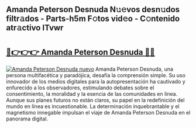 ## Amanda Peterson Desnuda N𝚞𝚎vos desn𝚞dos filtr𝚊dos - Parts-h5m F𝚘tos vid𝚎o - C𝚘ntenido atr𝚊ctivo ITvwr

# <h2><a href="http://mb4itgs.tromn.icu/?c=Amanda+Peterson+Desnuda">🔗👉👉👉 Amanda Peterson Desnuda 🔗🔗</a></h2>

[![Amanda Peterson Desnuda nuevo](https://i.imgur.com/pEAQMta.gif)](http://mb4itgs.tromn.icu/?c=Amanda+Peterson+Desnuda)
Amanda Peterson Desnuda, una persona multifacética y paradójica, desafía la comprensión simple. Su uso innovador de los medios digitales para la autopresentación ha cautivado y enfurecido a los observadores, estimulando debates sobre el consentimiento, la moralidad y la esencia de las comunidades en línea. Aunque sus planes futuros no están claros, su papel en la redefinición del mundo en línea es incuestionable. La determinación inquebrantable y el magnetismo innegable impulsan el viaje de Amanda Peterson Desnuda en el panorama digital.
